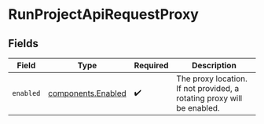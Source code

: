 # RunProjectApiRequestProxy


## Fields

| Field                                                                  | Type                                                                   | Required                                                               | Description                                                            |
| ---------------------------------------------------------------------- | ---------------------------------------------------------------------- | ---------------------------------------------------------------------- | ---------------------------------------------------------------------- |
| `enabled`                                                              | [components.Enabled](../../models/components/enabled.md)               | :heavy_check_mark:                                                     | The proxy location. If not provided, a rotating proxy will be enabled. |